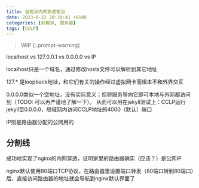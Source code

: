 ```yaml
---
title: 香橙派内网穿透笔记
date: 2023-8-22 20:39:41 +0100
categories: [剁椒派, 服务器]
tags: [CCLP]
---
```


> WIP
{:.prompt-warning}

localhost vs 127.0.0.1 vs 0.0.0.0 vs IP

localhost只是一个域名，通过修改hosts文件可以解析到其它地址

127.* 是loopback地址，和它们有关的操作经过虚拟网卡而根本不和外界交互

0.0.0.0类似一个空地址，没有实际意义；但将服务导向它即可本地与外网都访问到（TODO: 可以再严谨地了解一下）。
从而可以用在jekyll测试上：CCLP运行jekyll至0.0.0.0，局域网内访问CCLP地址的4000（默认）端口

IP则是路由器分配的公网用的

## 分割线

成功地实现了nginx的内网穿透，证明家里的路由器确实（应该？）是公网IP

nginx默认使用80端口TCP协议，在路由器里设置端口转发（80端口转到80端口）后，直接访问路由器的地址就会导航到nginx默认界面了
